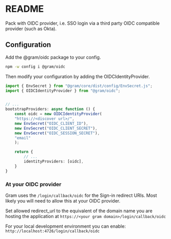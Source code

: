# README

Pack with OIDC provider, i.e. SSO login via a third party OIDC compatible provider (such as Okta).

## Configuration

Add the @gram/oidc package to your config.

```sh
npm -w config i @gram/oidc
```

Then modify your configuration by adding the OIDCIdentityProvider.

```ts
import { EnvSecret } from "@gram/core/dist/config/EnvSecret.js";
import { OIDCIdentityProvider } from "@gram/oidc";


// ...
bootstrapProviders: async function () {
    const oidc = new OIDCIdentityProvider(
    "https://<discover url>/",
    new EnvSecret("OIDC_CLIENT_ID"),
    new EnvSecret("OIDC_CLIENT_SECRET"),
    new EnvSecret("OIDC_SESSION_SECRET"),
    "email"
    );

    return {
        // ...
        identityProviders: [oidc],
    }
}
```

### At your OIDC provider

Gram uses the `/login/callback/oidc` for the Sign-in redirect URIs. Most likely you will need to allow this at your OIDC provider.

Set allowed redirect_url to the equivalent of the domain name you are hosting the application at
`https://<your gram domain>/login/callback/oidc`

For your local development environment you can enable:
`http://localhost:4726/login/callback/oidc`
